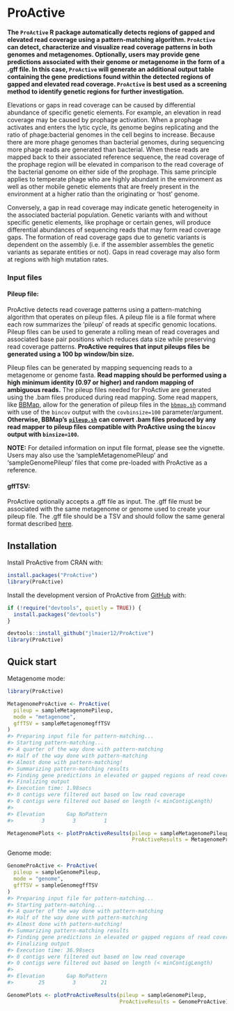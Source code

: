 
<!-- README.md is generated from README.Rmd. Please edit that file -->

# ProActive

<!-- badges: start -->
<!-- badges: end -->

**The `ProActive` R package automatically detects regions of gapped and
elevated read coverage using a pattern-matching algorithm. `ProActive`
can detect, characterize and visualize read coverage patterns in both
genomes and metagenomes. Optionally, users may provide gene predictions
associated with their genome or metagenome in the form of a .gff file.
In this case, `ProActive` will generate an additional output table
containing the gene predictions found within the detected regions of
gapped and elevated read coverage. `ProActive` is best used as a
screening method to identify genetic regions for further
investigation.**

Elevations or gaps in read coverage can be caused by differential
abundance of specific genetic elements. For example, an elevation in
read coverage may be caused by prophage activation. When a prophage
activates and enters the lytic cycle, its genome begins replicating and
the ratio of phage:bacterial genomes in the cell begins to increase.
Because there are more phage genomes than bacterial genomes, during
sequencing more phage reads are generated than bacterial. When these
reads are mapped back to their associated reference sequence, the read
coverage of the prophage region will be elevated in comparison to the
read coverage of the bacterial genome on either side of the prophage.
This same principle applies to temperate phage who are highly abundant
in the environment as well as other mobile genetic elements that are
freely present in the environment at a higher ratio than the originating
or ‘host’ genome.

Conversely, a gap in read coverage may indicate genetic heterogeneity in
the associated bacterial population. Genetic variants with and without
specific genetic elements, like prophage or certain genes, will produce
differential abundances of sequencing reads that may form read coverage
gaps. The formation of read coverage gaps due to genetic variants is
dependent on the assembly (i.e. if the assembler assembles the genetic
variants as separate entities or not). Gaps in read coverage may also
form at regions with high mutation rates.

### Input files

#### Pileup file:

ProActive detects read coverage patterns using a pattern-matching
algorithm that operates on pileup files. A pileup file is a file format
where each row summarizes the ‘pileup’ of reads at specific genomic
locations. Pileup files can be used to generate a rolling mean of read
coverages and associated base pair positions which reduces data size
while preserving read coverage patterns. **ProActive requires that input
pileups files** **be generated using a 100 bp window/bin size.**

Pileup files can be generated by mapping sequencing reads to a
metagenome or genome fasta. **Read mapping should be performed using a
high** **minimum identity (0.97 or higher) and random mapping of
ambiguous reads.** The pileup files needed for ProActive are generated
using the .bam files produced during read mapping. Some read mappers,
like
[BBMap](https://jgi.doe.gov/data-and-tools/software-tools/bbtools/bb-tools-user-guide/bbmap-guide/),
allow for the generation of pileup files in the
[`bbmap.sh`](https://github.com/BioInfoTools/BBMap/blob/master/sh/bbmap.sh)
command with use of the `bincov` output with the `covbinsize=100`
parameter/argument. **Otherwise, BBMap’s**
**[`pileup.sh`](https://github.com/BioInfoTools/BBMap/blob/master/sh/pileup.sh)**
**can convert .bam files produced by any read mapper to pileup files**
**compatible with ProActive using the `bincov` output with
`binsize=100`.**

**NOTE:** For detailed information on input file format, please see the
vignette. Users may also use the ‘sampleMetagenomePileup’ and
‘sampleGenomePileup’ files that come pre-loaded with ProActive as a
reference.

#### gffTSV:

ProActive optionally accepts a .gff file as input. The .gff file must be
associated with the same metagenome or genome used to create your pileup
file. The .gff file should be a TSV and should follow the same general
format described
[here](https://en.wikipedia.org/wiki/General_feature_format#:~:text=In%20bioinformatics%2C%20the%20general%20feature,DNA%2C%20RNA%20and%20protein%20sequences.).

## Installation

Install ProActive from CRAN with:

``` r
install.packages("ProActive")
library(ProActive)
```

Install the development version of ProActive from
[GitHub](https://github.com/) with:

``` r
if (!require("devtools", quietly = TRUE)) {
  install.packages("devtools")
}

devtools::install_github("jlmaier12/ProActive")
library(ProActive)
```

## Quick start

Metagenome mode:

``` r
library(ProActive)

MetagenomeProActive <- ProActive(
  pileup = sampleMetagenomePileup,
  mode = "metagenome",
  gffTSV = sampleMetagenomegffTSV
)
#> Preparing input file for pattern-matching...
#> Starting pattern-matching...
#> A quarter of the way done with pattern-matching
#> Half of the way done with pattern-matching
#> Almost done with pattern-matching!
#> Summarizing pattern-matching results
#> Finding gene predictions in elevated or gapped regions of read coverage...
#> Finalizing output
#> Execution time: 1.98secs
#> 0 contigs were filtered out based on low read coverage
#> 0 contigs were filtered out based on length (< minContigLength)
#> 
#> Elevation       Gap NoPattern 
#>         3         3         1

MetagenomePlots <- plotProActiveResults(pileup = sampleMetagenomePileup,
                                        ProActiveResults = MetagenomeProActive)
```

Genome mode:

``` r
GenomeProActive <- ProActive(
  pileup = sampleGenomePileup,
  mode = "genome",
  gffTSV = sampleGenomegffTSV
)
#> Preparing input file for pattern-matching...
#> Starting pattern-matching...
#> A quarter of the way done with pattern-matching
#> Half of the way done with pattern-matching
#> Almost done with pattern-matching!
#> Summarizing pattern-matching results
#> Finding gene predictions in elevated or gapped regions of read coverage...
#> Finalizing output
#> Execution time: 36.98secs
#> 0 contigs were filtered out based on low read coverage
#> 0 contigs were filtered out based on length (< minContigLength)
#> 
#> Elevation       Gap NoPattern 
#>        25         3        21

GenomePlots <- plotProActiveResults(pileup = sampleGenomePileup,
                                    ProActiveResults = GenomeProActive)
```
